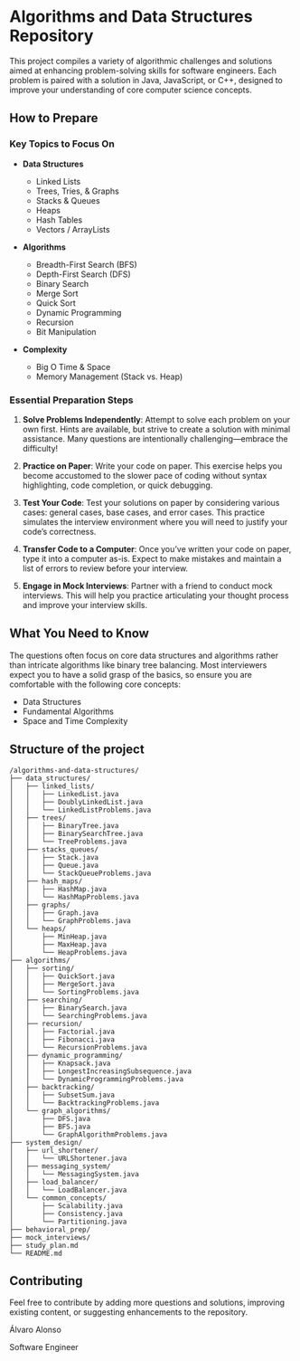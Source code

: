 # Algorithms and Data Structures Repository

This project compiles a variety of algorithmic challenges and solutions aimed at enhancing problem-solving skills for software engineers. Each problem is paired with a solution in Java, JavaScript, or C++, designed to improve your understanding of core computer science concepts.

## How to Prepare

### Key Topics to Focus On

- **Data Structures**

  - Linked Lists
  - Trees, Tries, & Graphs
  - Stacks & Queues
  - Heaps
  - Hash Tables
  - Vectors / ArrayLists

- **Algorithms**

  - Breadth-First Search (BFS)
  - Depth-First Search (DFS)
  - Binary Search
  - Merge Sort
  - Quick Sort
  - Dynamic Programming
  - Recursion
  - Bit Manipulation

- **Complexity**
  - Big O Time & Space
  - Memory Management (Stack vs. Heap)

### Essential Preparation Steps

1. **Solve Problems Independently**: Attempt to solve each problem on your own first. Hints are available, but strive to create a solution with minimal assistance. Many questions are intentionally challenging—embrace the difficulty!

2. **Practice on Paper**: Write your code on paper. This exercise helps you become accustomed to the slower pace of coding without syntax highlighting, code completion, or quick debugging.

3. **Test Your Code**: Test your solutions on paper by considering various cases: general cases, base cases, and error cases. This practice simulates the interview environment where you will need to justify your code’s correctness.

4. **Transfer Code to a Computer**: Once you’ve written your code on paper, type it into a computer as-is. Expect to make mistakes and maintain a list of errors to review before your interview.

5. **Engage in Mock Interviews**: Partner with a friend to conduct mock interviews. This will help you practice articulating your thought process and improve your interview skills.

## What You Need to Know

The questions often focus on core data structures and algorithms rather than intricate algorithms like binary tree balancing. Most interviewers expect you to have a solid grasp of the basics, so ensure you are comfortable with the following core concepts:

- Data Structures
- Fundamental Algorithms
- Space and Time Complexity

## Structure of the project

```plaintext
/algorithms-and-data-structures/
├── data_structures/
│   ├── linked_lists/
│   │   ├── LinkedList.java
│   │   ├── DoublyLinkedList.java
│   │   └── LinkedListProblems.java
│   ├── trees/
│   │   ├── BinaryTree.java
│   │   ├── BinarySearchTree.java
│   │   └── TreeProblems.java
│   ├── stacks_queues/
│   │   ├── Stack.java
│   │   ├── Queue.java
│   │   └── StackQueueProblems.java
│   ├── hash_maps/
│   │   ├── HashMap.java
│   │   └── HashMapProblems.java
│   ├── graphs/
│   │   ├── Graph.java
│   │   └── GraphProblems.java
│   └── heaps/
│       ├── MinHeap.java
│       ├── MaxHeap.java
│       └── HeapProblems.java
├── algorithms/
│   ├── sorting/
│   │   ├── QuickSort.java
│   │   ├── MergeSort.java
│   │   └── SortingProblems.java
│   ├── searching/
│   │   ├── BinarySearch.java
│   │   └── SearchingProblems.java
│   ├── recursion/
│   │   ├── Factorial.java
│   │   ├── Fibonacci.java
│   │   └── RecursionProblems.java
│   ├── dynamic_programming/
│   │   ├── Knapsack.java
│   │   ├── LongestIncreasingSubsequence.java
│   │   └── DynamicProgrammingProblems.java
│   ├── backtracking/
│   │   ├── SubsetSum.java
│   │   └── BacktrackingProblems.java
│   └── graph_algorithms/
│       ├── DFS.java
│       ├── BFS.java
│       └── GraphAlgorithmProblems.java
├── system_design/
│   ├── url_shortener/
│   │   └── URLShortener.java
│   ├── messaging_system/
│   │   └── MessagingSystem.java
│   ├── load_balancer/
│   │   └── LoadBalancer.java
│   └── common_concepts/
│       ├── Scalability.java
│       ├── Consistency.java
│       └── Partitioning.java
├── behavioral_prep/
├── mock_interviews/
├── study_plan.md
└── README.md
```

## Contributing

Feel free to contribute by adding more questions and solutions, improving existing content, or suggesting enhancements to the repository.

Álvaro Alonso

Software Engineer
